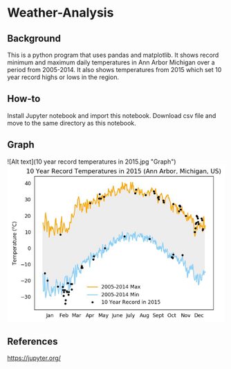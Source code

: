 # Weather-Analysis

## Background
This is a python program that uses pandas and matplotlib. It shows record minimum and maximum daily temperatures in Ann Arbor Michigan over a period from 2005-2014. It also shows temperatures from 2015 which set 10 year record highs or lows in the region.

## How-to

Install Jupyter notebook and import this notebook. Download csv file and move to the same directory as this notebook.

## Graph
![Alt text](10 year record temperatures in 2015.jpg "Graph")
<img src="10 year record temperatures in 2015.jpg" alt="Alt text" title="Graph">

## References
https://jupyter.org/
